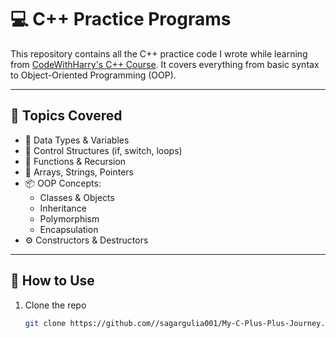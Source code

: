 # 💻 C++ Practice Programs

This repository contains all the C++ practice code I wrote while learning from [CodeWithHarry's C++ Course](https://youtube.com/playlist?list=PLu0W_9lII9agpFUAlPFe_VNSlXW5uE0YL&si=gG5GD_YGZclJfNyw). It covers everything from basic syntax to Object-Oriented Programming (OOP).

---

## 📁 Topics Covered

- 🧮 Data Types & Variables
- 🔁 Control Structures (if, switch, loops)
- 🧠 Functions & Recursion
- 🧱 Arrays, Strings, Pointers
- 📦 OOP Concepts:
  - Classes & Objects
  - Inheritance
  - Polymorphism
  - Encapsulation
- ⚙️ Constructors & Destructors

---

## 🚀 How to Use

1. Clone the repo  
   ```bash
   git clone https://github.com//sagargulia001/My-C-Plus-Plus-Journey.git
